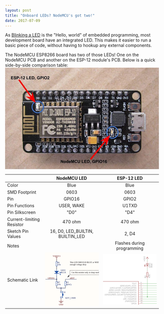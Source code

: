 ```yaml
---
layout: post
title: "Onboard LEDs? NodeMCU's got two!"
date: 2017-07-09
---
```


As [Blinking a LED](https://www.arduino.cc/en/Tutorial/Blink) is the "Hello, world" of embedded programming,
most development board have an integrated LED. This makes it easier to run a basic piece of code, without having to
hookup any external components.

The NodeMCU ESP8266 board has two of those LEDs! One on the NodeMCU PCB and another on the ESP-12 module's PCB.
Below is a quick side-by-side comparison table:
![NodeMCU Two LEDs](/images/NodeMCU-ESP8266-LEDs.jpg)


|               | NodeMCU LED   | ESP-12 LED |
| ------------- |:-------------:  | :-----: |
| Color         | Blue          | Blue  |
| SMD Footprint | 0603          | 0603  |
| Pin           | GPIO16        | GPIO2 |
| Pin Functions | USER, WAKE    | U1TXD |
| Pin Silkscreen | "D0"    | "D4" |
| Current-limiting Resistor | 470 ohm    | 470 ohm |
| Sketch Pin Values | 16, D0, LED_BUILTIN, BUILTIN_LED    | 2, D4 |
| Notes |     |  Flashes during programming  |
| Schematic Link | <a href="https://github.com/nodemcu/nodemcu-devkit-v1.0/blob/master/NODEMCU_DEVKIT_V1.0.PDF"><img src="/images/NodeMCU-LED-Schematic.png" width="300"></a> | <a href="http://www.esp8266.com/wiki/lib/exe/fetch.php?media=schematic_esp-12e.png"><img src="/images/ESP-12-LED-Schematic.png" width="300"></a> |

 
